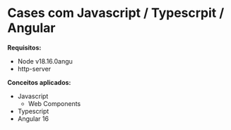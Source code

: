 # Cases com Javascript / Typescrpit / Angular

<b>Requisitos:</b>
- Node v18.16.0angu
- http-server

<b>Conceitos aplicados:</b>
- Javascript 
    - Web Components 
- Typescript
- Angular 16

